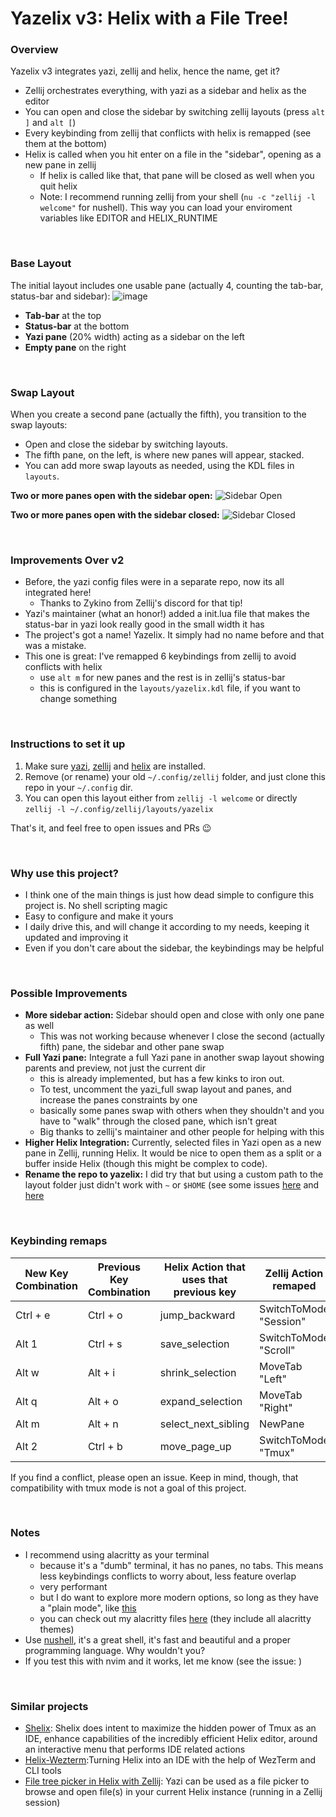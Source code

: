 # Yazelix v3: Helix with a File Tree!

### Overview
Yazelix v3 integrates yazi, zellij and helix, hence the name, get it?
- Zellij orchestrates everything, with yazi as a sidebar and helix as the editor
- You can open and close the sidebar by switching zellij layouts (press `alt ]` and `alt [`)
- Every keybinding from zellij that conflicts with helix is remapped (see them at the bottom)
- Helix is called when you hit enter on a file in the "sidebar", opening as a new pane in zellij
  - If helix is called like that, that pane will be closed as well when you quit helix
  - Note: I recommend running zellij from your shell (`nu -c "zellij -l welcome"` for nushell). This way you can load your enviroment variables like EDITOR and HELIX_RUNTIME

<br>

### Base Layout
The initial layout includes one usable pane (actually 4, counting the tab-bar, status-bar and sidebar):
![image](https://github.com/luccahuguet/zellij/assets/27565287/c8333411-b6f4-4c0e-9ea8-1992859c8749)

- **Tab-bar** at the top
- **Status-bar** at the bottom
- **Yazi pane** (20% width) acting as a sidebar on the left
- **Empty pane** on the right

<br>

### Swap Layout
When you create a second pane (actually the fifth), you transition to the swap layouts:
- Open and close the sidebar by switching layouts.
- The fifth pane, on the left, is where new panes will appear, stacked.
- You can add more swap layouts as needed, using the KDL files in `layouts`.

**Two or more panes open with the sidebar open:**
![Sidebar Open](https://github.com/luccahuguet/zellij/assets/27565287/8faf2bc4-7861-467a-8629-b41dc57fbab8)

**Two or more panes open with the sidebar closed:**
![Sidebar Closed](https://github.com/luccahuguet/zellij/assets/27565287/038ce337-dc79-415b-a137-1efcf21b0cf7)

<br>

### Improvements Over v2
- Before, the yazi config files were in a separate repo, now its all integrated here!  
  - Thanks to Zykino from Zellij's discord for that tip!
- Yazi's maintainer (what an honor!) added a init.lua file that makes the status-bar in yazi look really good in the small width it has
- The project's got a name! Yazelix. It simply had no name before and that was a mistake.
- This one is great: I've remapped 6 keybindings from zellij to avoid conflicts with helix 
  - use `alt m` for new panes and the rest is in zellij's status-bar 
  - this is configured in the `layouts/yazelix.kdl` file, if you want to change something 

<br>

### Instructions to set it up
1. Make sure [yazi](https://github.com/sxyazi/yazi), [zellij](https://github.com/zellij-org/zellij) and [helix](https://helix-editor.com) are installed.
2. Remove (or rename) your old `~/.config/zellij` folder, and just clone this repo in your `~/.config` dir.
3. You can open this layout either from `zellij -l welcome` or directly `zellij -l ~/.config/zellij/layouts/yazelix`

That's it, and feel free to open issues and PRs 😉

<br>

### Why use this project?
- I think one of the main things is just how dead simple to configure this project is. No shell scripting magic
- Easy to configure and make it yours
- I daily drive this, and will change it according to my needs, keeping it updated and improving it
- Even if you don't care about the sidebar, the keybindings may be helpful

<br>

### Possible Improvements
- **More sidebar action:** Sidebar should open and close with only one pane as well
  - This was not working because whenever I close the second (actually fifth) pane, the sidebar and other pane swap
- **Full Yazi pane:** Integrate a full Yazi pane in another swap layout showing parents and preview, not just the current dir
  - this is already implemented, but has a few kinks to iron out.
  - To test, uncomment the yazi_full swap layout and panes, and increase the panes constraints by one
  - basically some panes swap with others when they shouldn't and you have to "walk" through the closed pane, which isn't great
  - Big thanks to zellij's maintainer and other people for helping with this
- **Higher Helix Integration:** Currently, selected files in Yazi open as a new pane in Zellij, running Helix. It would be nice to open them as a split or a buffer inside Helix (though this might be complex to code).
- **Rename the repo to yazelix:** I did try that but using a custom path to the layout folder just didn't work with `~` or `$HOME` (see some issues [here](https://github.com/zellij-org/zellij/issues/2764) and [here](https://github.com/zellij-org/zellij/issues/3115)

<br>

### Keybinding remaps
| New Key Combination | Previous Key Combination | Helix Action that uses that previous key | Zellij Action remaped       |
|---------------------|--------------------------|------------------------------------------|-----------------------------|
| Ctrl + e            | Ctrl + o                 | jump_backward                            | SwitchToMode "Session"      |
| Alt 1               | Ctrl + s                 | save_selection                           | SwitchToMode "Scroll"       |
| Alt w               | Alt + i                  | shrink_selection                         | MoveTab "Left"              |
| Alt q               | Alt + o                  | expand_selection                         | MoveTab "Right"             |
| Alt m               | Alt + n                  | select_next_sibling                      | NewPane                     |
| Alt 2               | Ctrl + b                 | move_page_up                             | SwitchToMode "Tmux"         |

If you find a conflict, please open an issue. Keep in mind, though, that compatibility with tmux mode is not a goal of this project.

<br>

### Notes
- I recommend using alacritty as your terminal
  - because it's a "dumb" terminal, it has no panes, no tabs. This means less keybindings conflicts to worry about, less feature overlap
  - very performant
  - but I do want to explore more modern options, so long as they have a "plain mode", like [this](https://raphamorim.io/rio/pt-br/docs/next/navigation#plain)
  - you can check out my alacritty files [here](https://github.com/luccahuguet/alacritty-files) (they include all alacritty themes)
- Use [nushell](https://www.nushell.sh/), it's a great shell, it's fast and beautiful and a proper programming language. Why wouldn't you?
- If you test this with nvim and it works, let me know (see the issue: )

<br>

### Similar projects
- [Shelix](https://github.com/webdev23/shelix): Shelix does intent to maximize the hidden power of Tmux as an IDE, enhance capabilities of the incredibly efficient Helix editor, around an interactive menu that performs IDE related actions
- [Helix-Wezterm](https://github.com/quantonganh/helix-wezterm):Turning Helix into an IDE with the help of WezTerm and CLI tools
- [File tree picker in Helix with Zellij](https://yazi-rs.github.io/docs/tips/#helix-with-zellij): Yazi can be used as a file picker to browse and open file(s) in your current Helix instance (running in a Zellij session)

